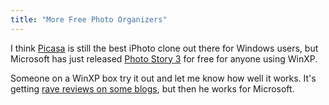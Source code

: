 ```yaml
---
title: "More Free Photo Organizers"
---
```

<p>I think <a href="https://www.picasa.com/content/download.php?sourceid=awd&amp;subid=ha-picbd&amp;cv=1">Picasa</a> is still the best iPhoto clone out there for Windows users, but Microsoft has just released <a href="https://www.microsoft.com/windowsxp/using/digitalphotography/photostory/default.mspx">Photo Story 3</a> for free for anyone using WinXP.</p>
<p>Someone on a WinXP box try it out and let me know how well it works.  It's getting <a href="https://radio.weblogs.com/0001011/2004/10/28.html#a8529">rave reviews on some blogs</a>, but then he works for Microsoft.</p>
